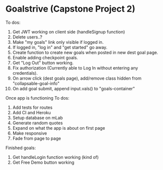 Goalstrive (Capstone Project 2)
================================

To dos:

1. Get JWT working on client side (handleSignup function)
2. Delete users..?
3. Make "my goals" link only visible if logged in.
4. If logged in, "log in" and "get started" go away.
5. Create function to create new goals when posted in new dest goal page.
6. Enable adding checkpoint goals.
7. Get "Log Out" button working.
8. Fix authorization (Currently able to Log In without entering any credentials).
9. On arrow click (dest goals page), add/remove class hidden from "collapsable-goal-info"
10. On add goal submit, append input.vals() to "goals-container"

Once app is functioning To dos:

1. Add tests for routes
2. Add CI and Heroku
3. Setup database on mLab
4. Generate random quotes 
5. Expand on what the app is about on first page
6. Make responsive
7. Fade from page to page

Finished goals: 

1. Get handleLogin function working (kind of)
2. Get Free Demo button working